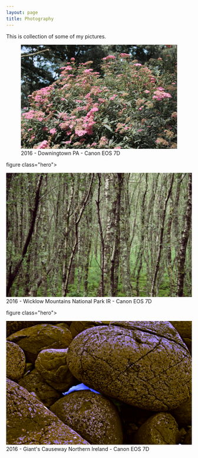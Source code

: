 ```yaml
---
layout: page
title: Photography
---
```


This is collection of some of my pictures.

<figure class="hero">
	<div class="media media-3-2">
		<img src="/assets/photos/IMG_8114.jpg">
	</div>
	<figcaption>2016 - Downingtown PA - Canon EOS 7D</figcaption>
</figure>

figure class="hero">
	<div class="media media-3-2">
		<img src="/assets/photos/IMG_8461.jpg">
	</div>
	<figcaption>2016 - Wicklow Mountains National Park IR - Canon EOS 7D</figcaption>
</figure>

figure class="hero">
	<div class="media media-3-2">
		<img src="/assets/photos/IMG_8358.jpg">
	</div>
	<figcaption>2016 - Giant's Causeway Northern Ireland - Canon EOS 7D</figcaption>
</figure>

